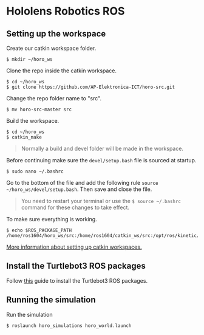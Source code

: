 # Hololens Robotics ROS

## Setting up the workspace

Create our catkin workspace folder.

```
$ mkdir ~/horo_ws
```

Clone the repo inside the catkin workspace.

```
$ cd ~/horo_ws
$ git clone https://github.com/AP-Elektronica-ICT/horo-src.git
```

Change the repo folder name to "src".

```
$ mv horo-src-master src
```

Build the workspace.

```
$ cd ~/horo_ws
$ catkin_make
```
> Normally a build and devel folder will be made in the workspace.

Before continuing make sure the `devel/setup.bash` file is sourced at startup.

```
$ sudo nano ~/.bashrc
```

Go to the bottom of the file and add the following rule `source ~/horo_ws/devel/setup.bash`. Then save and close the file.
> You need to restart your terminal or use the `$ source ~/.bashrc` command for these changes to take effect.

To make sure everything is working.

```
$ echo $ROS_PACKAGE_PATH
/home/ros1604/horo_ws/src:/home/ros1604/catkin_ws/src:/opt/ros/kinetic/share
```
[More information about setting up catkin workspaces.](http://wiki.ros.org/catkin/Tutorials/create_a_workspace)

## Install the Turtlebot3 ROS packages

Follow [this](https://emanual.robotis.com/docs/en/platform/turtlebot3/pc_setup/#install-dependent-ros-1-packages) guide to install the Turtlebot3 ROS packages.

## Running the simulation

Run the simulation

```
$ roslaunch horo_simulations horo_world.launch
```